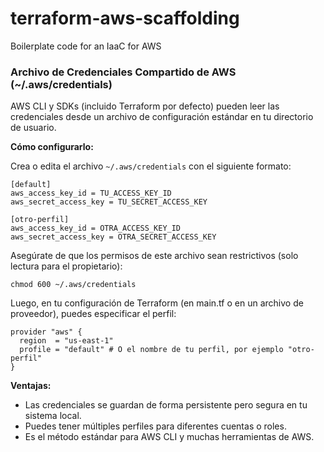 # terraform-aws-scaffolding
Boilerplate code for an IaaC for AWS

### Archivo de Credenciales Compartido de AWS (~/.aws/credentials)
AWS CLI y SDKs (incluido Terraform por defecto) pueden leer las credenciales desde un archivo de configuración estándar en tu directorio de usuario.

**Cómo configurarlo:**

Crea o edita el archivo `~/.aws/credentials` con el siguiente formato:

```console
[default]
aws_access_key_id = TU_ACCESS_KEY_ID
aws_secret_access_key = TU_SECRET_ACCESS_KEY

[otro-perfil]
aws_access_key_id = OTRA_ACCESS_KEY_ID
aws_secret_access_key = OTRA_SECRET_ACCESS_KEY

```
Asegúrate de que los permisos de este archivo sean restrictivos (solo lectura para el propietario):

```console
chmod 600 ~/.aws/credentials
```

Luego, en tu configuración de Terraform (en main.tf o en un archivo de proveedor), puedes especificar el perfil:

```console
provider "aws" {
  region  = "us-east-1"
  profile = "default" # O el nombre de tu perfil, por ejemplo "otro-perfil"
}
```

**Ventajas:**
- Las credenciales se guardan de forma persistente pero segura en tu sistema local.
- Puedes tener múltiples perfiles para diferentes cuentas o roles.
- Es el método estándar para AWS CLI y muchas herramientas de AWS.